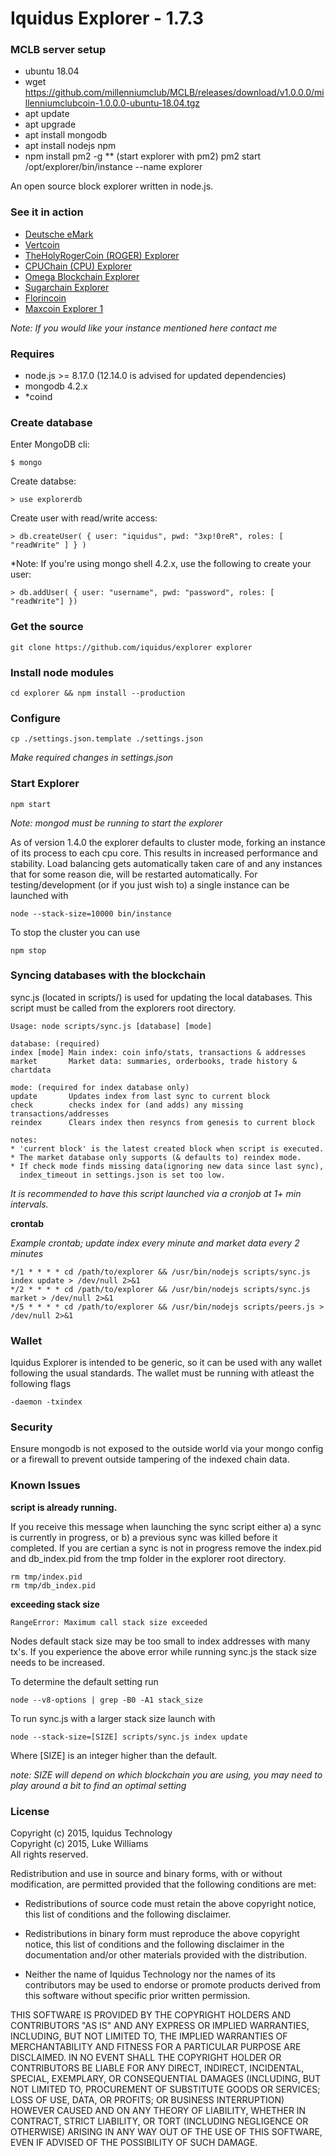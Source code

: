 Iquidus Explorer - 1.7.3
================


### MCLB server setup

* ubuntu 18.04
* wget https://github.com/millenniumclub/MCLB/releases/download/v1.0.0.0/millenniumclubcoin-1.0.0.0-ubuntu-18.04.tgz
* apt update
* apt upgrade
* apt install mongodb
* apt install nodejs npm
* npm install pm2 -g
** (start explorer with pm2) pm2 start /opt/explorer/bin/instance --name explorer




An open source block explorer written in node.js.

### See it in action

*  [Deutsche eMark](http://b.emark.tk/)
*  [Vertcoin](http://explorer.vertcoin.info/)
*  [TheHolyRogerCoin (ROGER) Explorer](https://explorer.theholyroger.com/)
*  [CPUChain (CPU) Explorer](https://explorer.cpuchain.org/)
*  [Omega Blockchain Explorer](http://explorer.omegablockchain.net/)
*  [Sugarchain Explorer](https://1explorer.sugarchain.org/)
*  [Florincoin](https://florincoin.info/info)
*  [Maxcoin Explorer 1](https://explorer.maxcoinproject.net/)


*Note: If you would like your instance mentioned here contact me*

### Requires

*  node.js >= 8.17.0 (12.14.0 is advised for updated dependencies)
*  mongodb 4.2.x
*  *coind

### Create database

Enter MongoDB cli:

    $ mongo

Create databse:

    > use explorerdb

Create user with read/write access:

    > db.createUser( { user: "iquidus", pwd: "3xp!0reR", roles: [ "readWrite" ] } )

*Note: If you're using mongo shell 4.2.x, use the following to create your user:

    > db.addUser( { user: "username", pwd: "password", roles: [ "readWrite"] })

### Get the source

    git clone https://github.com/iquidus/explorer explorer

### Install node modules

    cd explorer && npm install --production

### Configure

    cp ./settings.json.template ./settings.json

*Make required changes in settings.json*

### Start Explorer

    npm start

*Note: mongod must be running to start the explorer*

As of version 1.4.0 the explorer defaults to cluster mode, forking an instance of its process to each cpu core. This results in increased performance and stability. Load balancing gets automatically taken care of and any instances that for some reason die, will be restarted automatically. For testing/development (or if you just wish to) a single instance can be launched with

    node --stack-size=10000 bin/instance

To stop the cluster you can use

    npm stop

### Syncing databases with the blockchain

sync.js (located in scripts/) is used for updating the local databases. This script must be called from the explorers root directory.

    Usage: node scripts/sync.js [database] [mode]

    database: (required)
    index [mode] Main index: coin info/stats, transactions & addresses
    market       Market data: summaries, orderbooks, trade history & chartdata

    mode: (required for index database only)
    update       Updates index from last sync to current block
    check        checks index for (and adds) any missing transactions/addresses
    reindex      Clears index then resyncs from genesis to current block

    notes:
    * 'current block' is the latest created block when script is executed.
    * The market database only supports (& defaults to) reindex mode.
    * If check mode finds missing data(ignoring new data since last sync),
      index_timeout in settings.json is set too low.


*It is recommended to have this script launched via a cronjob at 1+ min intervals.*

**crontab**

*Example crontab; update index every minute and market data every 2 minutes*

    */1 * * * * cd /path/to/explorer && /usr/bin/nodejs scripts/sync.js index update > /dev/null 2>&1
    */2 * * * * cd /path/to/explorer && /usr/bin/nodejs scripts/sync.js market > /dev/null 2>&1
    */5 * * * * cd /path/to/explorer && /usr/bin/nodejs scripts/peers.js > /dev/null 2>&1

### Wallet

Iquidus Explorer is intended to be generic, so it can be used with any wallet following the usual standards. The wallet must be running with atleast the following flags

    -daemon -txindex
    
### Security

Ensure mongodb is not exposed to the outside world via your mongo config or a firewall to prevent outside tampering of the indexed chain data. 

### Known Issues

**script is already running.**

If you receive this message when launching the sync script either a) a sync is currently in progress, or b) a previous sync was killed before it completed. If you are certian a sync is not in progress remove the index.pid and db_index.pid from the tmp folder in the explorer root directory.

    rm tmp/index.pid
    rm tmp/db_index.pid

**exceeding stack size**

    RangeError: Maximum call stack size exceeded

Nodes default stack size may be too small to index addresses with many tx's. If you experience the above error while running sync.js the stack size needs to be increased.

To determine the default setting run

    node --v8-options | grep -B0 -A1 stack_size

To run sync.js with a larger stack size launch with

    node --stack-size=[SIZE] scripts/sync.js index update

Where [SIZE] is an integer higher than the default.

*note: SIZE will depend on which blockchain you are using, you may need to play around a bit to find an optimal setting*

### License

Copyright (c) 2015, Iquidus Technology  
Copyright (c) 2015, Luke Williams  
All rights reserved.

Redistribution and use in source and binary forms, with or without
modification, are permitted provided that the following conditions are met:

* Redistributions of source code must retain the above copyright notice, this
  list of conditions and the following disclaimer.

* Redistributions in binary form must reproduce the above copyright notice,
  this list of conditions and the following disclaimer in the documentation
  and/or other materials provided with the distribution.

* Neither the name of Iquidus Technology nor the names of its
  contributors may be used to endorse or promote products derived from
  this software without specific prior written permission.

THIS SOFTWARE IS PROVIDED BY THE COPYRIGHT HOLDERS AND CONTRIBUTORS "AS IS"
AND ANY EXPRESS OR IMPLIED WARRANTIES, INCLUDING, BUT NOT LIMITED TO, THE
IMPLIED WARRANTIES OF MERCHANTABILITY AND FITNESS FOR A PARTICULAR PURPOSE ARE
DISCLAIMED. IN NO EVENT SHALL THE COPYRIGHT HOLDER OR CONTRIBUTORS BE LIABLE
FOR ANY DIRECT, INDIRECT, INCIDENTAL, SPECIAL, EXEMPLARY, OR CONSEQUENTIAL
DAMAGES (INCLUDING, BUT NOT LIMITED TO, PROCUREMENT OF SUBSTITUTE GOODS OR
SERVICES; LOSS OF USE, DATA, OR PROFITS; OR BUSINESS INTERRUPTION) HOWEVER
CAUSED AND ON ANY THEORY OF LIABILITY, WHETHER IN CONTRACT, STRICT LIABILITY,
OR TORT (INCLUDING NEGLIGENCE OR OTHERWISE) ARISING IN ANY WAY OUT OF THE USE
OF THIS SOFTWARE, EVEN IF ADVISED OF THE POSSIBILITY OF SUCH DAMAGE.
